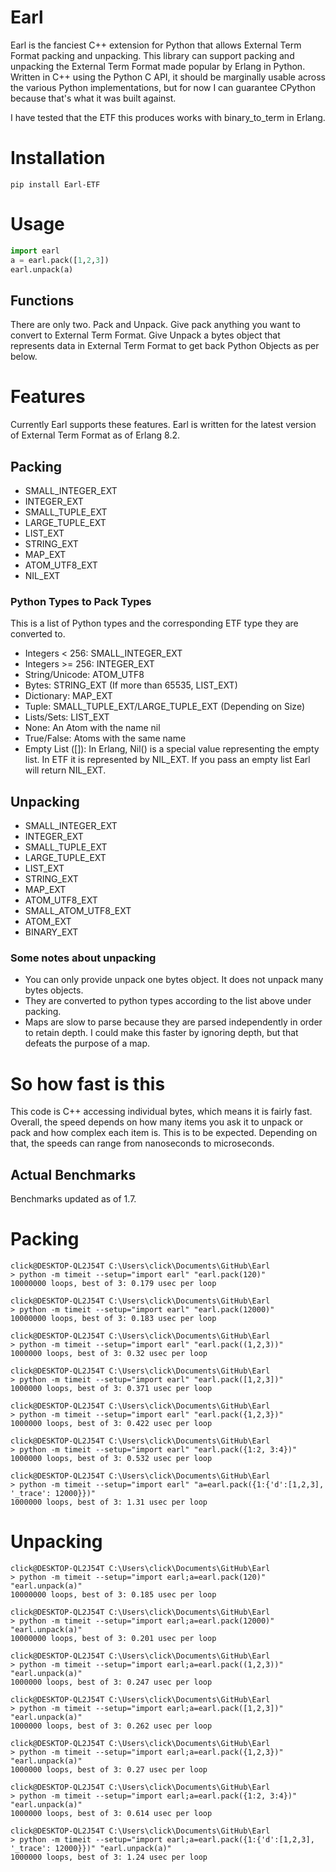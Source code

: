 # Earl
Earl is the fanciest C++ extension for Python that allows External Term Format packing and unpacking.
This library can support packing and unpacking the External Term Format made popular by Erlang in Python. Written in C++ using the Python C API, it should be
marginally usable across the various Python implementations, but for now I can guarantee CPython because that's what it was built against.

I have tested that the ETF this produces works with binary_to_term in Erlang.

# Installation
```
pip install Earl-ETF
```

# Usage
```Python
import earl
a = earl.pack([1,2,3])
earl.unpack(a)
```
## Functions
There are only two. Pack and Unpack. Give pack anything you want to convert to External Term Format. Give Unpack a bytes object that represents data in External Term Format to get back Python Objects as per below.

# Features
Currently Earl supports these features. Earl is written for the latest version of External Term Format as of Erlang 8.2.

## Packing
* SMALL_INTEGER_EXT
* INTEGER_EXT
* SMALL_TUPLE_EXT
* LARGE_TUPLE_EXT
* LIST_EXT
* STRING_EXT
* MAP_EXT
* ATOM_UTF8_EXT
* NIL_EXT

### Python Types to Pack Types
This is a list of Python types and the corresponding ETF type they are converted to.

* Integers < 256: SMALL_INTEGER_EXT
* Integers >= 256: INTEGER_EXT
* String/Unicode: ATOM_UTF8
* Bytes: STRING_EXT (If more than 65535, LIST_EXT)
* Dictionary: MAP_EXT
* Tuple: SMALL_TUPLE_EXT/LARGE_TUPLE_EXT (Depending on Size)
* Lists/Sets: LIST_EXT
* None: An Atom with the name nil
* True/False: Atoms with the same name
* Empty List ([]): In Erlang, Nil() is a special value representing the empty list. In ETF it is represented by NIL_EXT. If you pass an empty list Earl will return NIL_EXT.

## Unpacking
* SMALL_INTEGER_EXT
* INTEGER_EXT
* SMALL_TUPLE_EXT
* LARGE_TUPLE_EXT
* LIST_EXT
* STRING_EXT
* MAP_EXT
* ATOM_UTF8_EXT
* SMALL_ATOM_UTF8_EXT
* ATOM_EXT
* BINARY_EXT

### Some notes about unpacking
* You can only provide unpack one bytes object. It does not unpack many bytes objects.
* They are converted to python types according to the list above under packing.
* Maps are slow to parse because they are parsed independently in order to retain depth. I could make this faster by ignoring depth, but that defeats the purpose of a map.

# So how fast is this
This code is C++ accessing individual bytes, which means it is fairly fast. Overall, the speed depends on how many items you ask it to unpack or pack and how complex each item is. This is to be expected. Depending on that, the speeds can range from nanoseconds to microseconds.

## Actual Benchmarks
Benchmarks updated as of 1.7.

# Packing
```
click@DESKTOP-QL2J54T C:\Users\click\Documents\GitHub\Earl
> python -m timeit --setup="import earl" "earl.pack(120)"
10000000 loops, best of 3: 0.179 usec per loop

click@DESKTOP-QL2J54T C:\Users\click\Documents\GitHub\Earl
> python -m timeit --setup="import earl" "earl.pack(12000)"
10000000 loops, best of 3: 0.183 usec per loop

click@DESKTOP-QL2J54T C:\Users\click\Documents\GitHub\Earl
> python -m timeit --setup="import earl" "earl.pack((1,2,3))"
1000000 loops, best of 3: 0.32 usec per loop

click@DESKTOP-QL2J54T C:\Users\click\Documents\GitHub\Earl
> python -m timeit --setup="import earl" "earl.pack([1,2,3])"
1000000 loops, best of 3: 0.371 usec per loop

click@DESKTOP-QL2J54T C:\Users\click\Documents\GitHub\Earl
> python -m timeit --setup="import earl" "earl.pack({1,2,3})"
1000000 loops, best of 3: 0.422 usec per loop

click@DESKTOP-QL2J54T C:\Users\click\Documents\GitHub\Earl
> python -m timeit --setup="import earl" "earl.pack({1:2, 3:4})"
1000000 loops, best of 3: 0.532 usec per loop

click@DESKTOP-QL2J54T C:\Users\click\Documents\GitHub\Earl
> python -m timeit --setup="import earl" "a=earl.pack({1:{'d':[1,2,3], '_trace': 12000}})"
1000000 loops, best of 3: 1.31 usec per loop
```

# Unpacking
```
click@DESKTOP-QL2J54T C:\Users\click\Documents\GitHub\Earl
> python -m timeit --setup="import earl;a=earl.pack(120)" "earl.unpack(a)"
10000000 loops, best of 3: 0.185 usec per loop

click@DESKTOP-QL2J54T C:\Users\click\Documents\GitHub\Earl
> python -m timeit --setup="import earl;a=earl.pack(12000)" "earl.unpack(a)"
10000000 loops, best of 3: 0.201 usec per loop

click@DESKTOP-QL2J54T C:\Users\click\Documents\GitHub\Earl
> python -m timeit --setup="import earl;a=earl.pack((1,2,3))" "earl.unpack(a)"
1000000 loops, best of 3: 0.247 usec per loop

click@DESKTOP-QL2J54T C:\Users\click\Documents\GitHub\Earl
> python -m timeit --setup="import earl;a=earl.pack([1,2,3])" "earl.unpack(a)"
1000000 loops, best of 3: 0.262 usec per loop

click@DESKTOP-QL2J54T C:\Users\click\Documents\GitHub\Earl
> python -m timeit --setup="import earl;a=earl.pack({1,2,3})" "earl.unpack(a)"
1000000 loops, best of 3: 0.27 usec per loop

click@DESKTOP-QL2J54T C:\Users\click\Documents\GitHub\Earl
> python -m timeit --setup="import earl;a=earl.pack({1:2, 3:4})" "earl.unpack(a)"
1000000 loops, best of 3: 0.614 usec per loop

click@DESKTOP-QL2J54T C:\Users\click\Documents\GitHub\Earl
> python -m timeit --setup="import earl;a=earl.pack({1:{'d':[1,2,3], '_trace': 12000}})" "earl.unpack(a)"
1000000 loops, best of 3: 1.24 usec per loop
```
